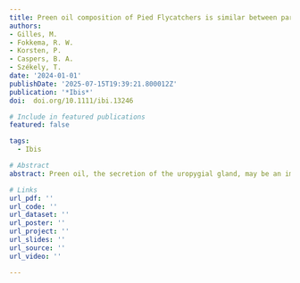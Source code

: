 ```yaml
---
title: Preen oil composition of Pied Flycatchers is similar between partners but differs between sexes and breeding stages
authors:
- Gilles, M.
- Fokkema, R. W.
- Korsten, P.
- Caspers, B. A.
- Székely, T.
date: '2024-01-01'
publishDate: '2025-07-15T19:39:21.800012Z'
publication: '*Ibis*'
doi:  doi.org/10.1111/ibi.13246

# Include in featured publications
featured: false

tags:
  - Ibis

# Abstract
abstract: Preen oil, the secretion of the uropygial gland, may be an important source of body odour in birds. By characterizing the chemical composition of preen oil, we can describe the olfactory phenotypes of birds and investigate whether odours could have a function in sexual signalling or other chemical communication. Here we analysed the preen oil of a wild passerine, the European Pied Flycatcher **Ficedula hypoleuca**, to find out whether it holds socially relevant information. We sampled both the female and male of breeding pairs during nestling rearing to test for sex differences and within-pair similarity. We additionally sampled the females during incubation to test for changes across breeding stages and for individual repeatability of chemical profiles. Pair mates had similar chemical profiles in comparison with other breeding adults. Furthermore, we found evidence for sex differences and for changes across breeding stages. Notably, the preen oil of females was more diverse and more volatile than that of males, and the preen oil secreted by females during incubation was more volatile than that secreted during nestling rearing. However, we found no evidence for individual repeatability of chemical profiles across breeding stages in females. Our results point towards a function of preen oil in sexual signalling, although other functions should not be excluded. Our study is a first step towards understanding the role of odours in the social life of an important avian model species used in the study of mate choice and sexual selection.

# Links
url_pdf: ''
url_code: ''
url_dataset: ''
url_poster: ''
url_project: ''
url_slides: ''
url_source: ''
url_video: ''

---
```




